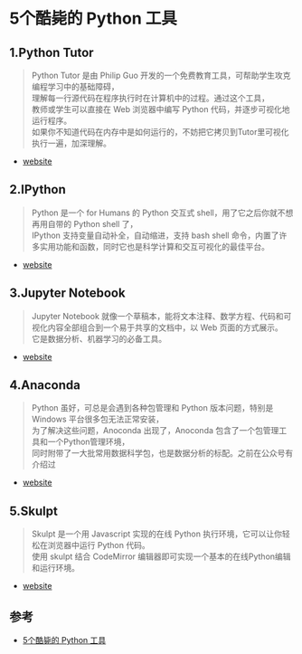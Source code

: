 # 5个酷毙的 Python 工具


## 1.Python Tutor
>Python Tutor 是由 Philip Guo 开发的一个免费教育工具，可帮助学生攻克编程学习中的基础障碍，  
理解每一行源代码在程序执行时在计算机中的过程。通过这个工具，  
教师或学生可以直接在 Web 浏览器中编写 Python 代码，并逐步可视化地运行程序。  
如果你不知道代码在内存中是如何运行的，不妨把它拷贝到Tutor里可视化执行一遍，加深理解。  

- [website](www.pythontutor.com/)


## 2.IPython
>Python 是一个 for Humans 的 Python 交互式 shell，用了它之后你就不想再用自带的 Python shell 了，  
IPython 支持变量自动补全，自动缩进，支持 bash shell 命令，内置了许多实用功能和函数，同时它也是科学计算和交互可视化的最佳平台。

- [website](https://ipython.org/)


## 3.Jupyter Notebook
>Jupyter Notebook 就像一个草稿本，能将文本注释、数学方程、代码和可视化内容全部组合到一个易于共享的文档中，以 Web 页面的方式展示。  
它是数据分析、机器学习的必备工具。


- [website](https://jupyter.org/)


## 4.Anaconda
>Python 虽好，可总是会遇到各种包管理和 Python 版本问题，特别是 Windows 平台很多包无法正常安装，  
为了解决这些问题，Anoconda 出现了，Anoconda 包含了一个包管理工具和一个Python管理环境，  
同时附带了一大批常用数据科学包，也是数据分析的标配。之前在公众号有介绍过 

- [website](www.anaconda.com/)


## 5.Skulpt
>Skulpt 是一个用 Javascript 实现的在线 Python 执行环境，它可以让你轻松在浏览器中运行 Python 代码。  
使用 skulpt 结合 CodeMirror 编辑器即可实现一个基本的在线Python编辑和运行环境。

- [website](www.skulpt.org/)





## 参考
- [5个酷毙的 Python 工具](https://juejin.im/post/5a46f0a55188256970785043)
